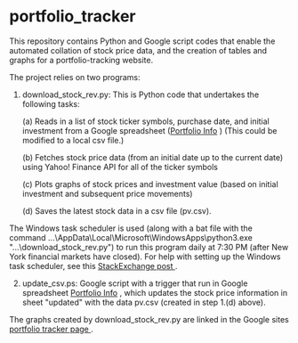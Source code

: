 # portfolio_tracker
This repository contains Python and Google script codes that enable the automated collation of stock price data, and the creation of tables and graphs for a portfolio-tracking website. 

The project relies on two programs:
1. download_stock_rev.py:  This is Python code that undertakes the following tasks: 
    
    (a) Reads in a list of stock ticker symbols, purchase date, and initial investment from a Google spreadsheet (<a href="https://docs.google.com/spreadsheets/d/1zWlWkkUg2dMRr47atKf_LoSQJQfcNj0zesH7uCwK4Co/edit?usp=sharing/" target="_blank">Portfolio Info</a>
) 
(This could be modified to a local csv file.)

    (b) Fetches stock price data (from an initial date up to the current date) using Yahoo! Finance API  for all of the ticker symbols

    (c) Plots graphs of stock prices and investment value (based on initial investment and subsequent price movements)

    (d) Saves the latest stock data in a csv file (pv.csv).

The Windows task scheduler is used (along with a bat file with the command  ...\AppData\Local\Microsoft\WindowsApps\python3.exe "...\download_stock_rev.py") to run this program daily at 7:30 PM (after New York financial markets have closed). For help with setting up the Windows task scheduler, see this <a href="https://stackoverflow.com/questions/4437701/run-a-batch-file-with-windows-task-scheduler"> StackExchange post </a>. 

2. update_csv.ps: Google script with a trigger that  run in Google spreadsheet <a href="https://docs.google.com/spreadsheets/d/1zWlWkkUg2dMRr47atKf_LoSQJQfcNj0zesH7uCwK4Co/edit?usp=sharing/" target="_blank">Portfolio Info</a>
, which updates the stock price information in sheet "updated" with the data pv.csv (created in step 1.(d) above). 

The graphs created by  download_stock_rev.py are linked in the Google sites <a href= "https://sites.google.com/view/madhavsivadasan/projects/stock-portfolio-tracker" target="_blank"> portfolio tracker page </a>.

 



        


